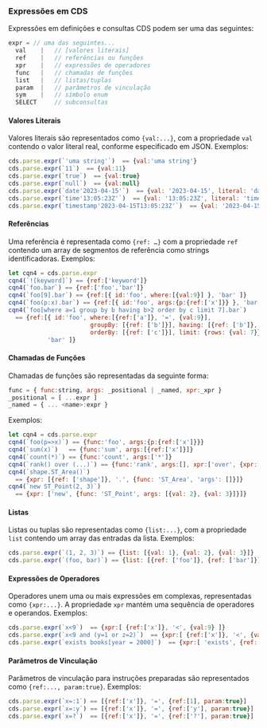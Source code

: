 ### Expressões em CDS
Expressões em definições e consultas CDS podem ser uma das seguintes:
```js
expr = // uma das seguintes...
  val    |   // [valores literais]
  ref    |   // referências ou funções
  xpr    |   // expressões de operadores
  func   |   // chamadas de funções
  list   |   // listas/tuplas
  param  |   // parâmetros de vinculação
  sym    |   // símbolo enum
  SELECT     // subconsultas
```
#### Valores Literais
Valores literais são representados como `{val:...}`, com a propriedade `val` contendo o valor literal real, conforme especificado em JSON. Exemplos:
```js
cds.parse.expr(`'uma string'`)  == {val:'uma string'}
cds.parse.expr(`11`)  == {val:11}
cds.parse.expr(`true`)  == {val:true}
cds.parse.expr(`null`)  == {val:null}
cds.parse.expr(`date'2023-04-15'`)  == {val: '2023-04-15', literal: 'date'}
cds.parse.expr(`time'13:05:23Z'`)  == {val: '13:05:23Z', literal: 'time'}
cds.parse.expr(`timestamp'2023-04-15T13:05:23Z'`)  == {val: '2023-04-15T13:05:23Z', literal: 'timestamp'}
```

#### Referências
Uma referência é representada como `{ref: …}` com a propriedade `ref` contendo um array de segmentos de referência como strings identificadoras. Exemplos:
```js
let cqn4 = cds.parse.expr
cqn4(`![keyword]`) == {ref:['keyword']}
cqn4(`foo.bar`) == {ref:['foo','bar']}
cqn4(`foo[9].bar`) == {ref:[{ id:'foo', where:[{val:9}] }, 'bar' ]}
cqn4(`foo(p:x).bar`) == {ref:[{ id:'foo', args:{p:{ref:['x']}} }, 'bar' ]}
cqn4(`foo[where a=1 group by b having b>2 order by c limit 7].bar`)
  == {ref:[{ id:'foo', where:[{ref:['a']}, '=', {val:9}],
                       groupBy: [{ref: ['b']}], having: [{ref: ['b']}, '>',  {val:2}],
                       orderBy: [{ref: ['c']}], limit: {rows: {val: 7}} },
           'bar' ]}
```

#### Chamadas de Funções
Chamadas de funções são representadas da seguinte forma:
```js
func = { func:string, args: _positional | _named, xpr:_xpr }
_positional = [ ...expr ]
_named = { ... <name>:expr }
```

Exemplos:
```js
let cqn4 = cds.parse.expr
cqn4(`foo(p=>x)`) == {func:'foo', args:{p:{ref:['x']}}}
cqn4(`sum(x)`)   == {func:'sum', args:[{ref:['x']}]}
cqn4(`count(*)`) == {func:'count', args:['*']}
cqn4(`rank() over (...)`) == {func:'rank', args:[], xpr:['over', {xpr:[...]}]}
cqn4(`shape.ST_Area()`)
  == {xpr: [{ref: ['shape']}, '.', {func: 'ST_Area', 'args': []}]}
cqn4(`new ST_Point(2, 3)`)
  == {xpr: ['new', {func: 'ST_Point', args: [{val: 2}, {val: 3}]}]}
```

#### Listas
Listas ou tuplas são representadas como `{list:...}`, com a propriedade `list` contendo um array das entradas da lista. Exemplos:
```js
cds.parse.expr(`(1, 2, 3)`) == {list: [{val: 1}, {val: 2}, {val: 3}]}
cds.parse.expr(`(foo, bar)`) == {list: [{ref: ['foo']}, {ref: ['bar']}]}
```

#### Expressões de Operadores
Operadores unem uma ou mais expressões em complexas, representadas como `{xpr:...}`. A propriedade `xpr` mantém uma sequência de operadores e operandos. Exemplos:
```js
cds.parse.expr(`x<9`)  == {xpr:[ {ref:['x']}, '<', {val:9} ]}
cds.parse.expr(`x<9 and (y=1 or z=2)`)  == {xpr:[ {ref:['x']}, '<', {val:9}, 'and', {xpr:[ {ref:['y']}, '=', {val:1}, 'or', {ref:['z']}, '=', {val:2} ]}]}
cds.parse.expr(`exists books[year = 2000]`)  == {xpr:[ 'exists', {ref: [ {id:'books', where:[ {'ref':['year']}, '=', {'val': 2000} ]}]} ]}
```

#### Parâmetros de Vinculação

Parâmetros de vinculação para instruções preparadas são representados como `{ref:..., param:true}`. Exemplos:
```js
cds.parse.expr(`x=:1`) == [{ref:['x']}, '=', {ref:[1], param:true}]
cds.parse.expr(`x=:y`) == [{ref:['x']}, '=', {ref:['y'], param:true}]
cds.parse.expr(`x=?`)  == [{ref:['x']}, '=', {ref:['?'], param:true}]
```